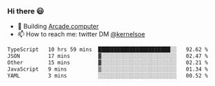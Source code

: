 ### Hi there 😃

- 🔨 Building [Arcade.computer](https://arcade.computer)
- 📫 How to reach me: twitter DM [@kernelsoe](https://twitter.com/kernelsoe)

<!--START_SECTION:waka-->

```txt
TypeScript   10 hrs 59 mins  ███████████████████████░░   92.62 %
JSON         17 mins         ▓░░░░░░░░░░░░░░░░░░░░░░░░   02.47 %
Other        15 mins         ▓░░░░░░░░░░░░░░░░░░░░░░░░   02.21 %
JavaScript   9 mins          ▒░░░░░░░░░░░░░░░░░░░░░░░░   01.34 %
YAML         3 mins          ░░░░░░░░░░░░░░░░░░░░░░░░░   00.52 %
```

<!--END_SECTION:waka-->
